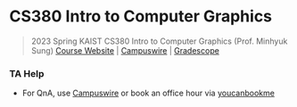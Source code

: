 # CS380 Intro to Computer Graphics

> 2023 Spring KAIST CS380 Intro to Computer Graphics (Prof. Minhyuk Sung)
> [Course Website][Website] | [Campuswire][Campuswire] | [Gradescope][Gradescope] 


### TA Help
- For QnA, use [Campuswire][Campuswire] or book an office hour via [youcanbookme][youcanbookme]

[Website]: https://mhsung.github.io/kaist-cs380-spring-2023/
[Campuswire]: https://campuswire.com/c/G7A5A8CF5/feed
[Gradescope]: https://www.gradescope.com/courses/515340
[youcanbookme]: https://minhyuksung.youcanbook.me/